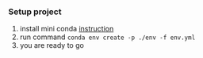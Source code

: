 ### Setup project
1. install mini conda [instruction](https://docs.conda.io/projects/conda/en/latest/user-guide/install/)
2. run command `conda env create -p ./env -f env.yml`
3. you are ready to go
